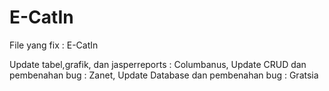 # E-CatIn

File yang fix : E-CatIn
    
Update tabel,grafik, dan jasperreports : Columbanus, 
Update CRUD dan pembenahan bug : Zanet,
Update Database dan pembenahan bug : Gratsia

